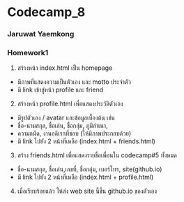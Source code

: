 # Codecamp_8

### Jaruwat Yaemkong
### Homework1
1. สร้างหน้า index.html เป็น homepage 
* มีภาพที่แสดงความเป็นตัวเอง และ motto ประจำตัว
* มี link เข้าสู่หน้า profile และ friend 
2. สร้างหน้า profile.html เพื่อแสดงประวัติตัวเอง 
* มีรูปตัวเอง / avatar และข้อมูลเบื้องต้น เช่น
* ชื่อ-นามสกุล,​ ชื่อเล่น, ชื่อกลุ่ม,​ ภูมิลำเนา, 
* ความถนัด, งานอดิเรกที่ชอบ (ให้มีภาพประกอบด้วย)
* มี link ไปยัง 2 หน้าที่เหลือ (index.html + friends.html)
3. สร้าง friends.html เพื่อแสดงรายชื่อเพื่อนใน codecamp#5 ทั้งหมด
* ชื่อ-นามสกุล,​ ชื่อเล่น,เลขที่, ชื่อกลุ่ม,​ เบอร์โทร, site(github.io) 
* มี link ไปยัง 2 หน้าที่เหลือ (index.html + profile.html)
4. เมื่อเรียบร้อยแล้ว ให้ส่ง web site นี้ขึ้น github.io ของตัวเอง